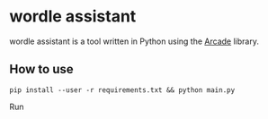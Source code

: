 # wordle assistant
wordle assistant is a tool written in Python using the [Arcade](https://api.arcade.academy/en/latest/) library.

## How to use

`pip install --user -r requirements.txt && python main.py`

Run
